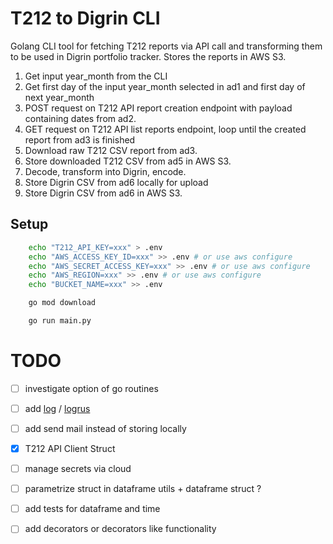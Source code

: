 # T212 to Digrin CLI
Golang CLI tool for fetching T212 reports via API call and transforming them to be used in Digrin portfolio tracker. Stores the reports in AWS S3.

1. Get input year_month from the CLI
2. Get first day of the input year_month selected in ad1 and first day of next year_month
3. POST request on T212 API report creation endpoint with payload containing dates from ad2.
4. GET request on T212 API list reports endpoint, loop until the created report from ad3 is finished
5. Download raw T212 CSV report from ad3.
6. Store downloaded T212 CSV from ad5 in AWS S3.
7. Decode, transform into Digrin, encode.
8. Store Digrin CSV from ad6 locally for upload
9. Store Digrin CSV from ad6 in AWS S3.

## Setup

```bash
    echo "T212_API_KEY=xxx" > .env
    echo "AWS_ACCESS_KEY_ID=xxx" >> .env # or use aws configure
    echo "AWS_SECRET_ACCESS_KEY=xxx" >> .env # or use aws configure
    echo "AWS_REGION=xxx" >> .env # or use aws configure
    echo "BUCKET_NAME=xxx" >> .env
```

```bash
    go mod download
```

```bash
    go run main.py
```

# TODO

- [ ] investigate option of go routines

- [ ] add [log](https://pkg.go.dev/log) / [logrus](https://github.com/sirupsen/logrus)

- [ ] add send mail instead of storing locally

- [x] T212 API Client Struct

- [ ] manage secrets via cloud

- [ ] parametrize struct in dataframe utils + dataframe struct ?

- [ ] add tests for dataframe and time

- [ ] add decorators or decorators like functionality
